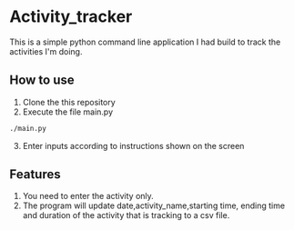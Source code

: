 # Activity_tracker
This is a simple python command line application I had build to track the activities I'm doing.

## How to use

1. Clone the this repository
2. Execute the file main.py

```bash
./main.py
```

3. Enter inputs according to instructions shown on the screen

## Features

1. You need to enter the activity only.
2. The program will update date,activity_name,starting time, ending time and duration of the activity that is tracking to a csv file.

